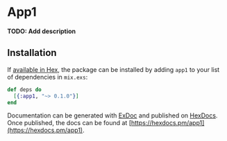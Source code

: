 # App1

**TODO: Add description**

## Installation

If [available in Hex](https://hex.pm/docs/publish), the package can be installed
by adding `app1` to your list of dependencies in `mix.exs`:

```elixir
def deps do
  [{:app1, "~> 0.1.0"}]
end
```

Documentation can be generated with [ExDoc](https://github.com/elixir-lang/ex_doc)
and published on [HexDocs](https://hexdocs.pm). Once published, the docs can
be found at [https://hexdocs.pm/app1](https://hexdocs.pm/app1).

